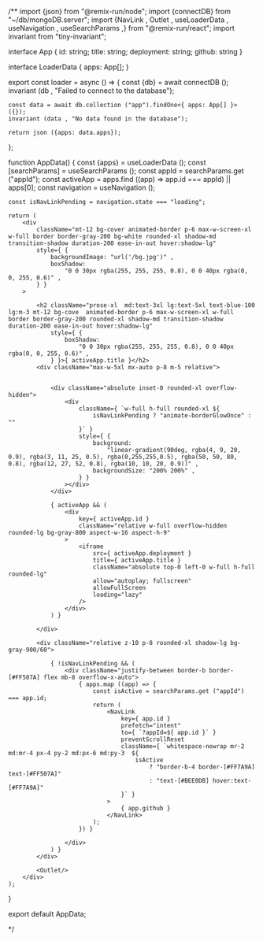 /\*\*
import {json} from "@remix-run/node";
import {connectDB} from "~/db/mongoDB.server";
import {NavLink , Outlet , useLoaderData , useNavigation , useSearchParams ,} from "@remix-run/react";
import invariant from "tiny-invariant";

interface App {
id: string;
title: string;
deployment: string;
github: string
}

interface LoaderData {
apps: App[];
}

export const loader = async () => {
const {db} = await connectDB ();
invariant (db , "Failed to connect to the database");

    const data = await db.collection ("app").findOne<{ apps: App[] }> ({});
    invariant (data , "No data found in the database");

    return json ({apps: data.apps});

};

function AppData() {
const {apps} = useLoaderData<LoaderData> ();
const [searchParams] = useSearchParams ();
const appId = searchParams.get ("appId");
const activeApp = apps.find ((app) => app.id === appId) || apps[0];
const navigation = useNavigation ();

    const isNavLinkPending = navigation.state === "loading";

    return (
        <div
            className="mt-12 bg-cover animated-border p-6 max-w-screen-xl w-full border border-gray-200 bg-white rounded-xl shadow-md transition-shadow duration-200 ease-in-out hover:shadow-lg"
            style={ {
                backgroundImage: "url('/bg.jpg')" ,
                boxShadow:
                    "0 0 30px rgba(255, 255, 255, 0.8), 0 0 40px rgba(0, 0, 255, 0.6)" ,
            } }
        >

            <h2 className="prose-xl  md:text-3xl lg:text-5xl text-blue-100   lg:m-3 mt-12 bg-cove  animated-border p-6 max-w-screen-xl w-full border border-gray-200 rounded-xl shadow-md transition-shadow duration-200 ease-in-out hover:shadow-lg"
                style={ {
                    boxShadow:
                        "0 0 30px rgba(255, 255, 255, 0.8), 0 0 40px rgba(0, 0, 255, 0.6)" ,
                } }>{ activeApp.title }</h2>
            <div className="max-w-5xl mx-auto p-8 m-5 relative">


                <div className="absolute inset-0 rounded-xl overflow-hidden">
                    <div
                        className={ `w-full h-full rounded-xl ${
                            isNavLinkPending ? "animate-borderGlowOnce" : ""
                        }` }
                        style={ {
                            background:
                                "linear-gradient(90deg, rgba(4, 9, 20, 0.9), rgba(3, 11, 25, 0.5), rgba(0,255,255,0.5), rgba(50, 50, 80, 0.8), rgba(12, 27, 52, 0.8), rgba(10, 10, 20, 0.9))" ,
                            backgroundSize: "200% 200%" ,
                        } }
                    ></div>
                </div>

                { activeApp && (
                    <div
                        key={ activeApp.id }
                        className="relative w-full overflow-hidden rounded-lg bg-gray-800 aspect-w-16 aspect-h-9"
                    >
                        <iframe
                            src={ activeApp.deployment }
                            title={ activeApp.title }
                            className="absolute top-0 left-0 w-full h-full rounded-lg"
                            allow="autoplay; fullscreen"
                            allowFullScreen
                            loading="lazy"
                        />
                    </div>
                ) }

            </div>

            <div className="relative z-10 p-8 rounded-xl shadow-lg bg-gray-900/60">

                { !isNavLinkPending && (
                    <div className="justify-between border-b border-[#FF507A] flex mb-8 overflow-x-auto">
                        { apps.map ((app) => {
                            const isActive = searchParams.get ("appId") === app.id;
                            return (
                                <NavLink
                                    key={ app.id }
                                    prefetch="intent"
                                    to={ `?appId=${ app.id }` }
                                    preventScrollReset
                                    className={ `whitespace-nowrap mr-2 md:mr-4 px-4 py-2 md:px-6 md:py-3  ${
                                        isActive
                                            ? "border-b-4 border-[#FF7A9A] text-[#FF507A]"
                                            : "text-[#BEE0DB] hover:text-[#FF7A9A]"
                                    }` }
                                >
                                    { app.github }
                                </NavLink>
                            );
                        }) }

                    </div>
                ) }
            </div>

            <Outlet/>
        </div>
    );

}

export default AppData;

\*/
